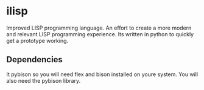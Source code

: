 # ilisp
Improved LISP programming language.
An effort to create a more modern and relevant LISP programming experience.
Its written in python to quickly get a prototype working.

## Dependencies
It pybison so you will need flex and bison installed on youre system.
You will also need the pybison library.
